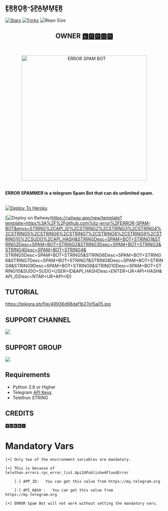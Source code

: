 ## E̳R̳R̳O̳R̳-S̳P̳A̳M̳M̳E̳R̳

[![Stars](https://img.shields.io/github/stars/itz-error/ERROR-Spam-Bot?&style=flat-square)]( https://github.com/itz-error/ERROR-Spam-Bot/stargazers)
[![Forks](https://img.shields.io/github/forks/itz-error/ERROR-Spam-Bot?&style=flat-square)]( https://github.com/itz-error/ERROR-Spam-Bot/network/members)
![Repo Size](https://img.shields.io/github/repo-size/itz-error/ERROR-Spam-Bot?style=flat-square)

<h2 align="center"><b>OWNER <a href="https://telegram.dog/itz_error">🅴🆁🆁🅾🆁</a></b></h2>
<br>
<p align="center">
   <a href="https://github.com/itz-error/ERROR-SPAM-BOT"><img src="https://telegra.ph/file/c5a659d1d185478523fc6.jpg" alt="ERROR SPAM BOT" width=400px></a>
   <br>
   <br>
</p>
<b>ERROR SPAMMER is a telegram Spam Bot that can do unlimited spam.</b>
<br>
<br>
   
[![Deploy To Heroku](https://www.herokucdn.com/deploy/button.svg)](https://heroku.com/deploy?template=https://github.com/itz-error/ERROR-Spam-Bot)


[![Deploy on Railway](https://railway.app/button.svg)(https://railway.app/new/template?template=https%3A%2F%2Fgithub.com%itz-error%2FERROR-SPAM-BOT&envs=STRING%2CAPI_ID%2CSTRING2%2CSTRING3%2CSTRING4%2CSTRING5%2CSTRING6%2CSTRING7%2CSTRING8%2CSTRING9%2CSTRING10%2CSUDO%2CAPI_HASH&STRINGDesc=SPAM+BOT+STRING1&STRING2Desc=SPAM+BOT+STRING2&STRING3Desc=SPAM+BOT+STRING3&STRING4Desc=SPAM+BOT+STRING4& STRING5Desc=SPAM+BOT+STRING5&STRING6Desc=SPAM+BOT+STRING6&STRING7Desc=SPAM+BOT+STRING7&STRING8Desc=SPAM+BOT+STRING8&STRING9Desc=SPAM+BOT+STRING9&STRING10Desc=SPAM+BOT+STRING10&SUDO=SUDO+USER+ID&API_HASHDesc=ENTER+UR+API+HASH&API_IDDesc=NTAR+UR+API+ID)


## TUTORIAL
https://telegra.ph/file/49936d98daf1b27e15a05.jpg
## SUPPORT CHANNEL
<a href="https://t.me/error_spammer"><img src="https://img.shields.io/badge/Join-Support%20Channel-red.svg?style=for-the-badge&logo=Telegram"></a>
## SUPPORT GROUP
<a href="https://t.me/error_spammer_support"><img src="https://img.shields.io/badge/Join-Support%20Group-blue.svg?style=for-the-badge&logo=Telegram"></a>

## Requirements 
* Python 3.8 or Higher
* Telegram [API Keys](https://my.telegram.org/apps)
* Telethon STRING

## CREDITS
[🆈🆄🅺🅺🅸](https://github.com/YukkiBot/YukkiMultiSpamBot)

# Mandatory Vars
```
[+] Only two of the environment variables are mandatory.

[+] This is because of telethon.errors.rpc_error_list.ApiIdPublishedFloodError

    [-] APP_ID:   You can get this value from https://my.telegram.org
    
    [-] API_HASH :   You can get this value from https://my.telegram.org
    
[+] ERROR Spam Bot will not work without setting the mandatory vars.
```
